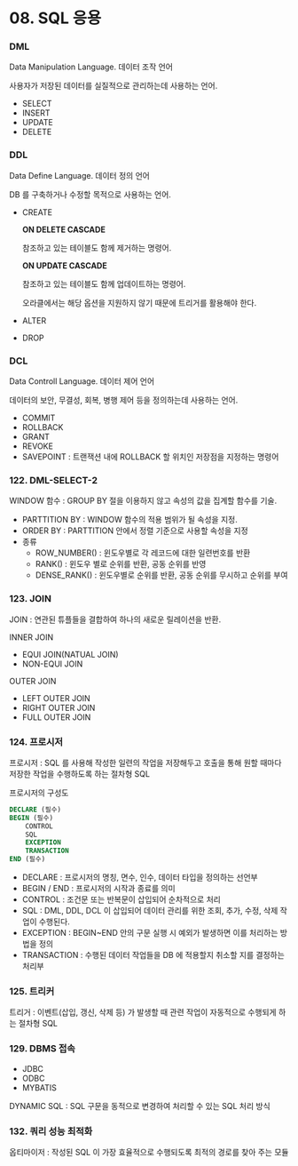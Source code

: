 # 08. SQL 응용

### DML

Data Manipulation Language. 데이터 조작 언어

사용자가 저장된 데이터를 실질적으로 관리하는데 사용하는 언어.

- SELECT
- INSERT
- UPDATE
- DELETE

### DDL

Data Define Language. 데이터 정의 언어

DB 를 구축하거나 수정할 목적으로 사용하는 언어.

- CREATE
    
    
    **ON DELETE CASCADE**
    
    참조하고 있는 테이블도 함께 제거하는 명령어.
    
    **ON UPDATE CASCADE**
    
    참조하고 있는 테이블도 함께 업데이트하는 명령어.
    
    오라클에서는 해당 옵션을 지원하지 않기 때문에 트리거를 활용해야 한다.
    

- ALTER
- DROP

### DCL

Data Controll Language. 데이터 제어 언어

데이터의 보안, 무결성, 회복, 병행 제어 등을 정의하는데 사용하는 언어.

- COMMIT
- ROLLBACK
- GRANT
- REVOKE
- SAVEPOINT : 트랜잭션 내에 ROLLBACK 할 위치인 저장점을 지정하는 명령어

### 122. DML-SELECT-2

WINDOW 함수 : GROUP BY 절을 이용하지 않고 속성의 값을 집계할 함수를 기술.

- PARTTITION BY : WINDOW 함수의 적용 범위가 될 속성을 지정.
- ORDER BY : PARTTITION 안에서 정렬 기준으로 사용할 속성을 지정
- 종류
    - ROW_NUMBER() : 윈도우별로 각 레코드에 대한 일련번호를 반환
    - RANK() : 윈도우 별로 순위를 반환, 공동 순위를 반영
    - DENSE_RANK() : 윈도우별로 순위를 반환, 공동 순위를 무시하고 순위를 부여
    

### 123. JOIN

JOIN : 연관된 튜플들을 결합하여 하나의 새로운 릴레이션을 반환.

INNER JOIN

- EQUI JOIN(NATUAL JOIN)
- NON-EQUI JOIN

OUTER JOIN

- LEFT OUTER JOIN
- RIGHT OUTER JOIN
- FULL OUTER JOIN

### 124. 프로시저

프로시저 : SQL 를 사용해 작성한 일련의 작업을 저장해두고 호출을 통해 원할 때마다 저장한 작업을 수행하도록 하는 절차형 SQL

프로시저의 구성도

```sql
DECLARE (필수)
BEGIN (필수)
	CONTROL
	SQL
	EXCEPTION
	TRANSACTION
END (필수)
```

- DECLARE : 프로시저의 명칭, 면수, 인수, 데이터 타입을 정의하는 선언부
- BEGIN / END : 프로시저의 시작과 종료를 의미
- CONTROL : 조건문 또는 반복문이 삽입되어 순차적으로 처리
- SQL : DML, DDL, DCL 이 삽입되어 데이터 관리를 위한 조회, 추가, 수정, 삭제 작업이 수행된다.
- EXCEPTION : BEGIN~END 안의 구문 실행 시 예외가 발생하면 이를 처리하는 방법을 정의
- TRANSACTION : 수행된 데이터 작업들을 DB 에 적용할지 취소할 지를 결정하는 처리부

### 125. 트리커

트리거 : 이벤트(삽입, 갱신, 삭제 등) 가 발생할 때 관련 작업이 자동적으로 수행되게 하는 절차형 SQL

### 129. DBMS 접속

- JDBC
- ODBC
- MYBATIS

DYNAMIC SQL : SQL 구문을 동적으로 변경하여 처리할 수 있는 SQL 처리 방식

### 132. 쿼리 성능 최적화

옵티마이저 : 작성된 SQL 이 가장 효율적으로 수행되도록 최적의 경로를 찾아 주는 모듈